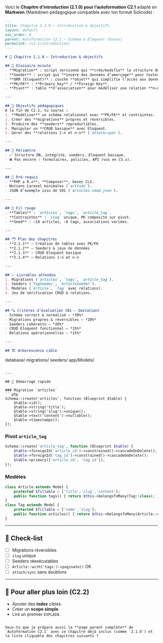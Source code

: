 Voici le **Chapitre d’introduction (2.1.0) pour l’autoformation C2.1** adapté en **Markwon** (Markdown pédagogique compatible avec ton format Solicode) :

```markdown
---
title: Chapitre 2.1.0 — Introduction & objectifs
layout: default
nav_order: 0
parent: Autoformation C2.1 — Schéma & Eloquent (bases)
permalink: /c2-1/introduction/
---

# 📘 Chapitre 2.1.0 — Introduction & objectifs

## 📒 Glossaire minute
- **Migration** : script versionné qui **crée/modifie** la structure de la base (tables, colonnes, index, contraintes).  
- **Seeder** : script qui **insère des données d’amorçage** pour tester l’application.  
- **ORM (Eloquent)** : couche **objet** qui simplifie l’accès aux données (CRUD, relations).  
- **PK/FK** : **Primary Key** / **Foreign Key**.  
- **Pivot** : table **d’association** pour modéliser une relation **n–n**.  

---

## 🎯 Objectifs pédagogiques
À la fin de C2.1, tu sauras :  
1. **Modéliser** un schéma relationnel avec **PK/FK** et contraintes.  
2. Créer des **migrations** propres et réversibles.  
3. Produire des **seeders** reproductibles.  
4. Manipuler un **CRUD basique** avec Eloquent.  
5. Gérer des **relations 1-n et n-n** (`attach/sync`).  

---

## 🧭 Périmètre
- ✅ Structure DB, intégrité, seeders, Eloquent basique.  
- ❌ Pas encore : formulaires, policies, API (vus en C3.x).  

---

## 🧱 Pré-requis
- **PHP ≥ 8.x**, **Composer**, bases CLI.  
- Notions Laravel minimales (`artisan`).  
- JSON d’exemple issu de S01 (`articles.seed.json`).  

---

## 🧩 Fil rouge
- **Tables** : `articles`, `tags`, `article_tag`.  
- **Contraintes** : `slug` unique, PK composite sur pivot.  
- **Seed** : ~10 articles, ~8 tags, associations variées.  

---

## 🗂️ Plan des chapitres
- **2.1.1** – Création de tables avec PK/FK  
- **2.1.2** – Seeders & jeux de données  
- **2.1.3** – CRUD Eloquent basique  
- **2.1.4** – Relations 1-n et n-n  

---

## ✅ Livrables attendus
1. Migrations (`articles`, `tags`, `article_tag`).  
2. Seeders (`TagSeeder`, `ArticleSeeder`).  
3. Modèles (`Article`, `Tag` avec relations).  
4. Jeu de vérification CRUD & relations.  

---

## 🔍 Critères d’évaluation (N1 – Imitation)
- Schéma correct & normalisé — *30%*  
- Migrations propres & réversibles — *20%*  
- Seeders cohérents — *20%*  
- CRUD Eloquent fonctionnel — *15%*  
- Relations opérationnelles — *15%*  

---

## 🏗️ Arborescence cible
```

database/
migrations/
seeders/
app/Models/

````

---

## 🚀 Démarrage rapide

### Migration `articles`
```php
Schema::create('articles', function (Blueprint $table) {
    $table->id();
    $table->string('title');
    $table->string('slug')->unique();
    $table->text('content')->nullable();
    $table->timestamps();
});
````

### Pivot `article_tag`

```php
Schema::create('article_tag', function (Blueprint $table) {
    $table->foreignId('article_id')->constrained()->cascadeOnDelete();
    $table->foreignId('tag_id')->constrained()->cascadeOnDelete();
    $table->primary(['article_id', 'tag_id']);
});
```

### Modèles

```php
class Article extends Model {
    protected $fillable = ['title','slug','content'];
    public function tags() { return $this->belongsToMany(Tag::class); }
}
class Tag extends Model {
    protected $fillable = ['name','slug'];
    public function articles() { return $this->belongsToMany(Article::class); }
}
```

---

## 🧪 Check-list

* [ ] Migrations réversibles
* [ ] `slug` unique
* [ ] Seeders réexécutables
* [ ] `Article::with('tags')->paginate()` OK
* [ ] `attach/sync` sans doublons

---

## 🔗 Pour aller plus loin (C2.2)

* Ajouter des **index** ciblés.
* Créer un **scope simple**.
* Lire un premier `EXPLAIN`.

```

Veux-tu que je prépare aussi la **page parent complète** de `Autoformation C2.1` avec ce chapitre déjà inclus (comme `2.1.0`) et la liste cliquable des chapitres suivants ?
```
